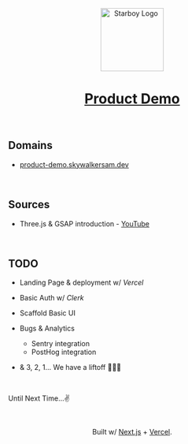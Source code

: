 <div align="center">
    <a href="https://skywalkerSam.dev">
        <img src="https://github.com/starboy-inc.png" alt="Starboy Logo" height=128>
    </a>
    <h1><a href="https://product-demo.skywalkersam.dev">Product Demo</a></h1>

</div>

&nbsp;

## Domains

- [product-demo.skywalkersam.dev](https://product-demo.skywalkersam.dev)

&nbsp;

## Sources

- Three.js & GSAP introduction - [YouTube](https://www.youtube.com/watch?v=kRQbRAJ4-Fs)

&nbsp;

## TODO

- Landing Page & deployment w/ _Vercel_

- Basic Auth w/ _Clerk_

- Scaffold Basic UI

- Bugs & Analytics
  - Sentry integration
  - PostHog integration

- & 3, 2, 1... We have a liftoff 🚀🎉🎉

&nbsp;

Until Next Time...✌️

&nbsp;

<div align="center">
<p>Built w/ <a href="https://nextjs.org">Next.js</a> + <a href="https://vercel.com">Vercel</a>.</p>
</div>
